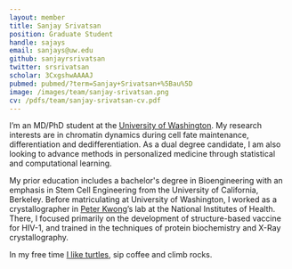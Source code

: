 ```yaml
---
layout: member
title: Sanjay Srivatsan
position: Graduate Student
handle: sajays
email: sanjays@uw.edu
github: sanjayrsrivatsan
twitter: srsrivatsan
scholar: 3CxgshwAAAAJ
pubmed: pubmed/?term=Sanjay+Srivatsan+%5Bau%5D
image: /images/team/sanjay-srivatsan.png
cv: /pdfs/team/sanjay-srivatsan-cv.pdf
---
```

I’m an MD/PhD student at the [University of Washington](http://www.mstp.washington.edu/). My research interests are in chromatin dynamics during cell fate maintenance, differentiation and dedifferentiation.  As a dual degree candidate, I am also looking to advance methods in personalized medicine through statistical and computational learning. 

My prior education includes a bachelor's degree in Bioengineering with an emphasis in Stem Cell Engineering from the University of California, Berkeley.  Before matriculating at University of Washington, I worked as a crystallographer in [Peter Kwong](https://www.niaid.nih.gov/labsandresources/labs/aboutlabs/vrc/structuralbiologylaboratory/Pages/kwong.aspx)’s lab at the National Institutes of Health. There, I focused primarily on the development of structure-based vaccine for HIV-1, and trained in the techniques of protein biochemistry and X-Ray crystallography.    

In my free time [I like turtles](https://youtu.be/CMNry4PE93Y), sip coffee and  climb rocks.